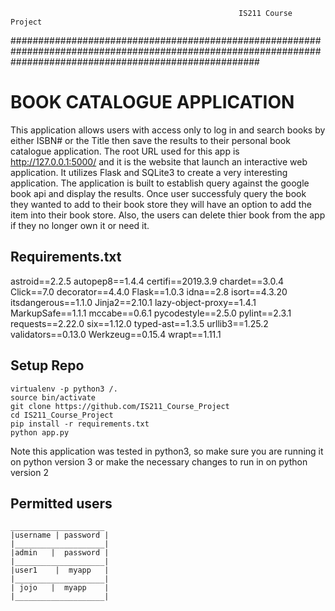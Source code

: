                                                        IS211 Course Project
#############################################################################################################################################################

# BOOK CATALOGUE APPLICATION 
This application allows users with access only to log in and search books by either ISBN# or the Title then save the results to their personal book catalogue application. The root URL used for this app is http://127.0.0.1:5000/ and it is the website that launch an interactive web application. It utilizes Flask and SQLite3 to create a very interesting application. The application is built to establish query against the google book api and display the results. Once user successfuly query the book they wanted to add to their book store they will have an option to add the item into their book store. Also, the users can delete thier book from the app if they no longer own it or need it. 

## Requirements.txt
   astroid==2.2.5
   autopep8==1.4.4
   certifi==2019.3.9
   chardet==3.0.4
   Click==7.0
   decorator==4.4.0
   Flask==1.0.3
   idna==2.8
   isort==4.3.20
   itsdangerous==1.1.0
   Jinja2==2.10.1
   lazy-object-proxy==1.4.1
   MarkupSafe==1.1.1
   mccabe==0.6.1
   pycodestyle==2.5.0
   pylint==2.3.1
   requests==2.22.0
   six==1.12.0
   typed-ast==1.3.5
   urllib3==1.25.2
   validators==0.13.0
   Werkzeug==0.15.4
   wrapt==1.11.1

## Setup Repo
```
virtualenv -p python3 /.
source bin/activate
git clone https://github.com/IS211_Course_Project
cd IS211_Course_Project
pip install -r requirements.txt
python app.py
```
Note this application was tested in python3, so make sure you are running it on python version 3 or make the necessary changes to run in on python version 2


## Permitted users
```
_____________________
|username | password |
|____________________|
|admin 	 |  password |
|____________________|
|user1    |  myapp   |
|____________________|
| jojo	 |  myapp    |
|____________________|
```









